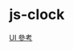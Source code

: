 # js-clock

[UI 參考](https://www.shutterstock.com/zh-Hant/image-vector/clock-application-ui-design-concept-vector-434237206)
